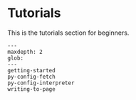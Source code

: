 # Tutorials

This is the tutorials section for beginners.

```{toctree}
---
maxdepth: 2
glob:
---
getting-started
py-config-fetch
py-config-interpreter
writing-to-page
```

